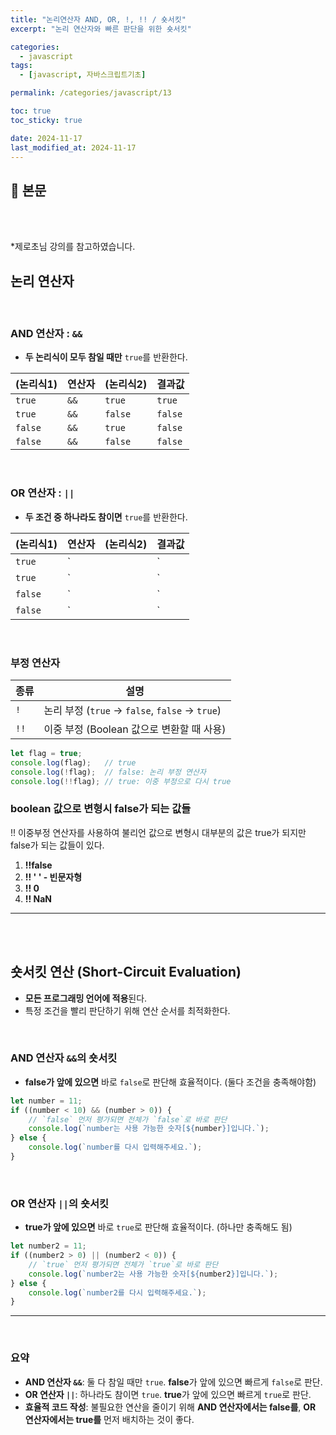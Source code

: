 ```yaml
---
title: "논리연산자 AND, OR, !, !! / 숏서킷"
excerpt: "논리 연산자와 빠른 판단을 위한 숏서킷"

categories:
  - javascript
tags:
  - [javascript, 자바스크립트기초]

permalink: /categories/javascript/13

toc: true
toc_sticky: true

date: 2024-11-17
last_modified_at: 2024-11-17
---
```


## 🦥 본문

<br>
<br>

*제로초님 강의를 참고하였습니다.


## 논리 연산자


<br>

### AND 연산자 : `&&`

- **두 논리식이 모두 참일 때만** `true`를 반환한다.

| (논리식1) | 연산자 | (논리식2) | 결과값 |
|-----------|--------|-----------|--------|
| `true`    | `&&`   | `true`    | `true` |
| `true`    | `&&`   | `false`   | `false`|
| `false`   | `&&`   | `true`    | `false`|
| `false`   | `&&`   | `false`   | `false`|

<br>

### OR 연산자 : `||`

- **두 조건 중 하나라도 참이면** `true`를 반환한다.

| (논리식1) | 연산자 | (논리식2) | 결과값 |
|-----------|--------|-----------|--------|
| `true`    | `||`   | `true`    | `true` |
| `true`    | `||`   | `false`   | `true` |
| `false`   | `||`   | `true`    | `true` |
| `false`   | `||`   | `false`   | `false`|

<br>

### 부정 연산자

| 종류  | 설명                                              |
|-------|---------------------------------------------------|
| `!`   | 논리 부정 (`true` → `false`, `false` → `true`)    |
| `!!`  | 이중 부정 (Boolean 값으로 변환할 때 사용)         |

```jsx
let flag = true;
console.log(flag);   // true
console.log(!flag);  // false: 논리 부정 연산자
console.log(!!flag); // true: 이중 부정으로 다시 true
```

### boolean 값으로 변형시 false가 되는 값들

!! 이중부정 연산자를 사용하여 불리언 값으로 변형시 대부분의 값은 true가 되지만 false가 되는 값들이 있다.

1. **!!false**
2. **!! ' ' - 빈문자형**
3. **!! 0**
4. **!! NaN**

---
<br>
<br>

## 숏서킷 연산 (Short-Circuit Evaluation)

- **모든 프로그래밍 언어에 적용**된다.
- 특정 조건을 빨리 판단하기 위해 연산 순서를 최적화한다.

<br>

### AND 연산자 `&&`의 숏서킷

- **false가 앞에 있으면** 바로 `false`로 판단해 효율적이다. (둘다 조건을 충족해야함)

```jsx
let number = 11;
if ((number < 10) && (number > 0)) {
    // `false` 먼저 평가되면 전체가 `false`로 바로 판단
    console.log(`number는 사용 가능한 숫자[${number}]입니다.`);
} else {
    console.log(`number를 다시 입력해주세요.`);
}

```
<br>

### OR 연산자 `||`의 숏서킷

- **true가 앞에 있으면** 바로 `true`로 판단해 효율적이다. (하나만 충족해도 됨)

```jsx
let number2 = 11;
if ((number2 > 0) || (number2 < 0)) {
    // `true` 먼저 평가되면 전체가 `true`로 바로 판단
    console.log(`number2는 사용 가능한 숫자[${number2}]입니다.`);
} else {
    console.log(`number2를 다시 입력해주세요.`);
}

```

---

<br>

### 요약

- **AND 연산자 `&&`**: 둘 다 참일 때만 `true`. **false**가 앞에 있으면 빠르게 `false`로 판단.
- **OR 연산자 `||`**: 하나라도 참이면 `true`. **true**가 앞에 있으면 빠르게 `true`로 판단.
- **효율적 코드 작성**: 불필요한 연산을 줄이기 위해 **AND 연산자에서는 false를**, **OR 연산자에서는 true를** 먼저 배치하는 것이 좋다.

<br>
<br>



